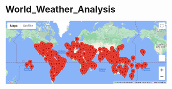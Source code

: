 # World_Weather_Analysis
![image](https://github.com/RodrigoCR25/World_Weather_Analysis/blob/main/Vacation%20map.png)

